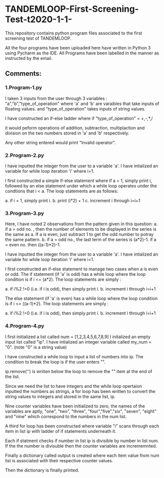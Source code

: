 # TANDEMLOOP-First-Screening-Test-t2020-1-1-
This repository contains python program files associated to the first screening test of TANDEMLOOP.

All the four programs have been uploaded here have written in Python 3 using Pycharm as the IDE.
All Programs have been labelled in the manner as instructed by the email.

## Comments:

### 1.Program-1.py 

  I taken 3 inputs from the user through 3 variables : "a","b","type_of_operation"
  where 'a' and 'b' are varaibles that take inputs of floating values.
  and "type_of_operation" takes inputs of string values.
  
  I have constructed an if-else ladder where if "type_of_operation" = +,-,*,/ 
   
  it would peform operations of addition, subtraction, multiplaction and division on the two numbers stored in 'a' and 'b' respectively.
  
  Any other string entered would print "Invalid operator".
  
### 2.Program-2.py 

  I have inputted the integer from the user to a variable 'a'.
  I have intialized an variable for while loop iteration 'i' where i=1.
  
  I first constructed a simple if-else statement where if a = 1, simply print i,
  followed by an else statement under which a while loop operates
  under the condtions that i < a. The loop statements are as follows:
  
  a. if i = 1, simply print i.
  b. print (i*2) + 1
  c. increment i through i=i+1
  
### 3.Program-3.py 

  Here, I have noted 2 observations from the pattern given in this question:
  a. if a = odd no. , then the number of elements to be displayed in the series is the same as a. If a is even, just subtract 1 to get the odd number to potray the same pattern.
  b. if a = odd no., the last term of the series is (a*2)-1. if a = even no. then ((a-1)*2)-1.
  

  I have inputted the integer from the user to a variable 'a'.
  I have intialized an variable for while loop iteration 'i' where i=1.
  
  I first constructed an if-else statement to manage two cases when a is even or odd.
  The if statement (if 'a' is odd) has a while loop where the loop condition is if i <= (a*2).
  The loop statements are simply :
  
  a. if i%2 !=0 (i.e. if i is odd), then simply print i.
  b. increment i through i=i+1
  
  The else statement (if 'a' is even) has a while loop where the loop condition is if i <= ((a-1)*2).
  The loop statements are simply :
  
  a. if i%2 !=0 (i.e. if i is odd), then simply print i.
  b. increment i through i=i+1
  
### 4.Program-4.py 

  I first initialized a list called num = [1,2,3,4,5,6,7,8,9]
  I initalized an empty input list called "ip". 
  I have intialized an integer variable called my_num = "0". (note "0" is a string value)
  
  I have constructed a while loop to input a list of numbers into ip.
  The condition to break the loop is if the user enters "".
  
  ip.remove('') is wriiten below the loop to remove the "" item at the end of the list.
  
  Since we need the list to have integers and the while loop opertaion inputted the numbers as strings,
  a for loop has been written to convert the string values to integers and stored in the same list, ip.
  
  Nine counter variables have been initialized to zero, the names of the variables are aptly,
  "one", "two", "three", "four","five","six", "seven", "eight" and "nine" which correspond
  to the numbers in the num list.
  
  A third for loop has been constructed where variable "i" scans through each item in list ip with 
  ladder of if statements underneath it.
  
  Each if statment checks if number in list ip is divisible by number in list num.
  If the the number is divisuble then the counter variables are incrememnted.
  
  Finally a dictionary called output is created where each item value from num list is associated with their respective counter values.
  
  Then the dictionary is finally printed.
  
